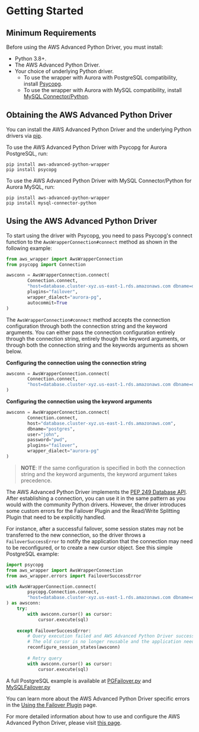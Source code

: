 # Getting Started

## Minimum Requirements

Before using the AWS Advanced Python Driver, you must install:

- Python 3.8+.
- The AWS Advanced Python Driver.
- Your choice of underlying Python driver. 
  - To use the wrapper with Aurora with PostgreSQL compatibility, install [Psycopg](https://github.com/psycopg/psycopg).
  - To use the wrapper with Aurora with MySQL compatibility, install [MySQL Connector/Python](https://github.com/mysql/mysql-connector-python).

## Obtaining the AWS Advanced Python Driver

You can install the AWS Advanced Python Driver and the underlying Python drivers via [pip](https://pip.pypa.io/en/stable/).

To use the AWS Advanced Python Driver with Psycopg for Aurora PostgreSQL, run:

```shell
pip install aws-advanced-python-wrapper
pip install psycopg
```

To use the AWS Advanced Python Driver with MySQL Connector/Python for Aurora MySQL, run:
```shell
pip install aws-advanced-python-wrapper
pip install mysql-connector-python
```

## Using the AWS Advanced Python Driver

To start using the driver with Psycopg, you need to pass Psycopg's connect function to the `AwsWrapperConnection#connect` method as shown in the following example:

```python
from aws_wrapper import AwsWrapperConnection
from psycopg import Connection

awsconn = AwsWrapperConnection.connect(
        Connection.connect,
        "host=database.cluster-xyz.us-east-1.rds.amazonaws.com dbname=db user=john password=pwd",
        plugins="failover",
        wrapper_dialect="aurora-pg",
        autocommit=True
)
```
The `AwsWrapperConnection#connect` method accepts the connection configuration through both the connection string and the keyword arguments.
You can either pass the connection configuration entirely through the connection string, entirely though the keyword arguments, or through both the connection string and the keywords arguments as shown below.

**Configuring the connection using the connection string**
```python
awsconn = AwsWrapperConnection.connect(
        Connection.connect,
        "host=database.cluster-xyz.us-east-1.rds.amazonaws.com dbname=db user=john password=pwd plugins=failover wrapper_dialect=aurora-pg"
)
```

**Configuring the connection using the keyword arguments**
```python
awsconn = AwsWrapperConnection.connect(
        Connection.connect,
        host="database.cluster-xyz.us-east-1.rds.amazonaws.com",
        dbname="postgres",
        user="john",
        password="pwd",
        plugins="failover",
        wrapper_dialect="aurora-pg"
)
```

> **NOTE**: If the same configuration is specified in both the connection string and the keyword arguments, the keyword argument takes precedence.

The AWS Advanced Python Driver implements the [PEP 249 Database API](https://peps.python.org/pep-0249/).
After establishing a connection, you can use it in the same pattern as you would with the community Python drivers.
However, the driver introduces some custom errors for the Failover Plugin and the Read/Write Splitting Plugin that need to be explicitly handled.

For instance, after a successful failover, some session states may not be transferred to the new connection, so the driver throws a `FailoverSuccessError` to notify the application that the connection may need to be reconfigured, or to create a new cursor object.
See this simple PostgreSQL example:

```python
import psycopg
from aws_wrapper import AwsWrapperConnection
from aws_wrapper.errors import FailoverSuccessError

with AwsWrapperConnection.connect(
        psycopg.Connection.connect,
        "host=database.cluster-xyz.us-east-1.rds.amazonaws.com dbname=db user=john password=pwd"
) as awsconn:
    try:
        with awsconn.cursor() as cursor:
            cursor.execute(sql)
    
    except FailoverSuccessError:
        # Query execution failed and AWS Advanced Python Driver successfully failed over to an available instance.
        # The old cursor is no longer reusable and the application needs to reconfigure sessions states.
        reconfigure_session_states(awsconn)
        
        # Retry query
        with awsconn.cursor() as cursor:
            cursor.execute(sql)
```
A full PostgreSQL example is available at [PGFailover.py](./examples/PGFailover.py) and [MySQLFailover.py](./examples/MySQLFailover.py) 

You can learn more about the AWS Advanced Python Driver specific errors in the [Using the Failover Plugin](./using-the-python-driver/using-plugins/UsingTheFailoverPlugin.md#Failover-Exception-Codes) page.

For more detailed information about how to use and configure the AWS Advanced Python Driver, please visit [this page](./using-the-python-driver/UsingThePythonDriver.md).
